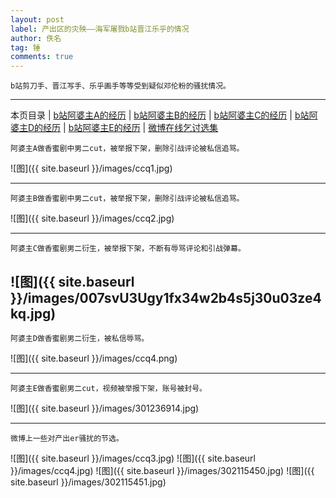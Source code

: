 ```yaml
---
layout: post
label: 产出区的灾殃——海军屠戮b站晋江乐乎的情况
author: 佚名
tag: 锤
comments: true
---
```


    b站剪刀手、晋江写手、乐乎画手等等受到疑似邓伦粉的骚扰情况。

---

本页目录 \| [b站阿婆主A的经历](#dxjja) \| [b站阿婆主B的经历](#dxjjb)  \| [b站阿婆主C的经历](#dxjjd) \| [b站阿婆主D的经历](#dxjje) \| [b站阿婆主E的经历](#dxjjf) \| [微博在线乞讨选集](#dxjjc) 


<a name="dxjja"></a>

    阿婆主A做香蜜剧中男二cut，被举报下架，删除引战评论被私信追骂。
    

![图]({{ site.baseurl }}/images/ccq1.jpg)

---

<a name="dxjjb"></a>

    阿婆主B做香蜜剧中男二cut，被举报下架，删除引战评论被私信追骂。
    

![图]({{ site.baseurl }}/images/ccq2.jpg)

---

<a name="dxjjd"></a>

    阿婆主C做香蜜剧男二衍生，被举报下架，不断有辱骂评论和引战弹幕。
    

![图]({{ site.baseurl }}/images/007svU3Ugy1fx34w2b4s5j30u03ze4kq.jpg)
---

<a name="dxjje"></a>

    阿婆主D做香蜜剧男二衍生，被私信辱骂。
    

![图]({{ site.baseurl }}/images/ccq4.png)


---

<a name="dxjjf"></a>

    阿婆主E做香蜜剧男二cut，视频被举报下架，账号被封号。

![图]({{ site.baseurl }}/images/301236914.jpg)


---


<a name="dxjjc"></a>

    微博上一些对产出er骚扰的节选。

![图]({{ site.baseurl }}/images/ccq3.jpg)
![图]({{ site.baseurl }}/images/ccq4.jpg)
![图]({{ site.baseurl }}/images/302115450.jpg)
![图]({{ site.baseurl }}/images/302115451.jpg)

